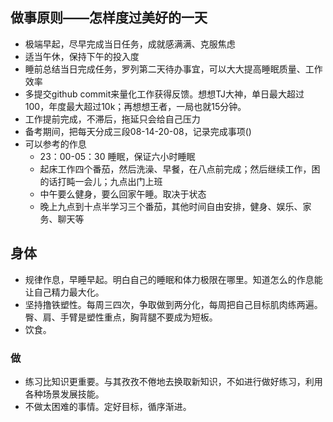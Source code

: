 ## 做事原则——怎样度过美好的一天
+ 极端早起，尽早完成当日任务，成就感满满、克服焦虑
+ 适当午休，保持下午的投入度
+ 睡前总结当日完成任务，罗列第二天待办事宜，可以大大提高睡眠质量、工作效率
+ 多提交github commit来量化工作获得反馈。想想TJ大神，单日最大超过100，年度最大超过10k；再想想王者，一局也就15分钟。
+ 工作提前完成，不滞后，拖延只会给自己压力
+ 备考期间，把每天分成三段08-14-20-08，记录完成事项()
+ 可以参考的作息
  + 23：00-05：30 睡眠，保证六小时睡眠
  + 起床工作四个番茄，然后洗澡、早餐，在八点前完成；然后继续工作，困的话打盹一会儿；九点出门上班
  + 中午要么健身，要么回家午睡。取决于状态
  + 晚上九点到十点半学习三个番茄，其他时间自由安排，健身、娱乐、家务、聊天等

## 身体
+ 规律作息，早睡早起。明白自己的睡眠和体力极限在哪里。知道怎么的作息能让自己精力最大化。
+ 坚持撸铁塑性。每周三四次，争取做到两分化，每周把自己目标肌肉练两遍。臀、肩、手臂是塑性重点，胸背腿不要成为短板。
+ 饮食。
### 做
+ 练习比知识更重要。与其孜孜不倦地去换取新知识，不如进行做好练习，利用各种场景发展技能。
+ 不做太困难的事情。定好目标，循序渐进。

